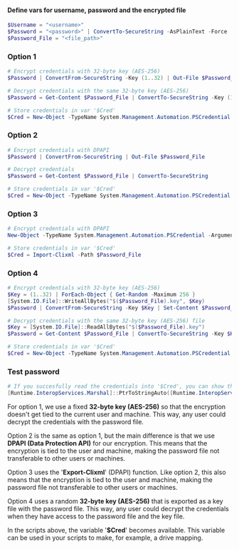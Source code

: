 #### Define vars for username, password and the encrypted file

```powershell
$Username = "<username>"
$Password = "<password>" | ConvertTo-SecureString -AsPlainText -Force
$Password_File = "<file_path>"
```

### Option 1

```powershell
# Encrypt credentials with 32-byte key (AES-256)
$Password | ConvertFrom-SecureString -Key (1..32) | Out-File $Password_File

# Decrypt credentials with the same 32-byte key (AES-256)
$Password = Get-Content $Password_File | ConvertTo-SecureString -Key (1..32)

# Store credentials in var '$Cred'
$Cred = New-Object -TypeName System.Management.Automation.PSCredential -ArgumentList $Username, $Password
```

### Option 2

```powershell
# Encrypt credentials with DPAPI
$Password | ConvertFrom-SecureString | Out-File $Password_File

# Decrypt credentials
$Password = Get-Content $Password_File | ConvertTo-SecureString

# Store credentials in var '$Cred'
$Cred = New-Object -TypeName System.Management.Automation.PSCredential -ArgumentList $Username, $Password
```

### Option 3

```powershell
# Encrypt credentials with DPAPI
New-Object -TypeName System.Management.Automation.PSCredential -ArgumentList $Username, $Password | Export-Clixml -Path $Password_File

# Store credentials in var '$Cred'
$Cred = Import-Clixml -Path $Password_File
```

### Option 4

```powershell
# Encrypt credentials with 32-byte key (AES-256)
$Key = (1..32) | ForEach-Object { Get-Random -Maximum 256 }
[System.IO.File]::WriteAllBytes("$($Password_File).key", $Key)
$Password | ConvertFrom-SecureString -Key $Key | Set-Content $Password_File

# Decrypt credentials with the same 32-byte key (AES-256) file
$Key = [System.IO.File]::ReadAllBytes("$($Password_File).key")
$Password = Get-Content $Password_File | ConvertTo-SecureString -Key $Key

# Store credentials in var '$Cred'
$Cred = New-Object -TypeName System.Management.Automation.PSCredential -ArgumentList $Username, $Password
```

### Test password

```powershell
# If you succesfully read the credentials into '$Cred', you can show the password
[Runtime.InteropServices.Marshal]::PtrToStringAuto([Runtime.InteropServices.Marshal]::SecureStringToBSTR($Cred.Password))
```

For option 1, we use a fixed **32-byte key (AES-256)** so that the encryption doesn't get tied to the current user and machine. This way, any user could decrypt the credentials with the password file.

Option 2 is the same as option 1, but the main difference is that we use **DPAPI (Data Protection API)** for our encryption. This means that the encryption is tied to the user and machine, making the password file not transferable to other users or machines.

Option 3 uses the '**Export-Clixml**' (DPAPI) function. Like option 2, this also means that the encryption is tied to the user and machine, making the password file not transferable to other users or machines.

Option 4 uses a random **32-byte key (AES-256)** that is exported as a key file with the password file. This way, any user could decrypt the credentials when they have access to the password file and the key file.

In the scripts above, the variable '**$Cred**' becomes available. This variable can be used in your scripts to make, for example, a drive mapping.